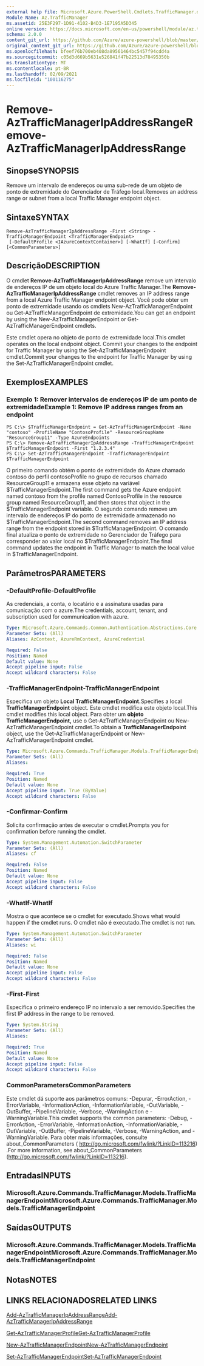 ```yaml
---
external help file: Microsoft.Azure.PowerShell.Cmdlets.TrafficManager.dll-Help.xml
Module Name: Az.TrafficManager
ms.assetid: 25E3F297-1D91-4102-B4D3-1E7195A5D345
online version: https://docs.microsoft.com/en-us/powershell/module/az.trafficmanager/remove-aztrafficmanagerIpAddressRange
schema: 2.0.0
content_git_url: https://github.com/Azure/azure-powershell/blob/master/src/TrafficManager/TrafficManager/help/Remove-AzTrafficManagerIpAddressRange.md
original_content_git_url: https://github.com/Azure/azure-powershell/blob/master/src/TrafficManager/TrafficManager/help/Remove-AzTrafficManagerIpAddressRange.md
ms.openlocfilehash: bfeef76b700eb408da89561464bc5457f94cdd4a
ms.sourcegitcommit: c05d3d669b5631e526841f47b22513d78495350b
ms.translationtype: MT
ms.contentlocale: pt-BR
ms.lasthandoff: 02/09/2021
ms.locfileid: "100116275"
---
```

# <span data-ttu-id="0d51e-101">Remove-AzTrafficManagerIpAddressRange</span><span class="sxs-lookup"><span data-stu-id="0d51e-101">Remove-AzTrafficManagerIpAddressRange</span></span>

## <span data-ttu-id="0d51e-102">Sinopse</span><span class="sxs-lookup"><span data-stu-id="0d51e-102">SYNOPSIS</span></span>
<span data-ttu-id="0d51e-103">Remove um intervalo de endereços ou uma sub-rede de um objeto de ponto de extremidade do Gerenciador de Tráfego local.</span><span class="sxs-lookup"><span data-stu-id="0d51e-103">Removes an address range or subnet from a local Traffic Manager endpoint object.</span></span>

## <span data-ttu-id="0d51e-104">Sintaxe</span><span class="sxs-lookup"><span data-stu-id="0d51e-104">SYNTAX</span></span>

```
Remove-AzTrafficManagerIpAddressRange -First <String> -TrafficManagerEndpoint <TrafficManagerEndpoint>
 [-DefaultProfile <IAzureContextContainer>] [-WhatIf] [-Confirm] [<CommonParameters>]
```

## <span data-ttu-id="0d51e-105">Descrição</span><span class="sxs-lookup"><span data-stu-id="0d51e-105">DESCRIPTION</span></span>
<span data-ttu-id="0d51e-106">O cmdlet **Remove-AzTrafficManagerIpAddressRange** remove um intervalo de endereços IP de um objeto local do Azure Traffic Manager.</span><span class="sxs-lookup"><span data-stu-id="0d51e-106">The **Remove-AzTrafficManagerIpAddressRange** cmdlet removes an IP address range from a local Azure Traffic Manager endpoint object.</span></span>
<span data-ttu-id="0d51e-107">Você pode obter um ponto de extremidade usando os cmdlets New-AzTrafficManagerEndpoint ou Get-AzTrafficManagerEndpoint de extremidade.</span><span class="sxs-lookup"><span data-stu-id="0d51e-107">You can get an endpoint by using the New-AzTrafficManagerEndpoint or Get-AzTrafficManagerEndpoint cmdlets.</span></span>

<span data-ttu-id="0d51e-108">Este cmdlet opera no objeto de ponto de extremidade local.</span><span class="sxs-lookup"><span data-stu-id="0d51e-108">This cmdlet operates on the local endpoint object.</span></span>
<span data-ttu-id="0d51e-109">Commit your changes to the endpoint for Traffic Manager by using the Set-AzTrafficManagerEndpoint cmdlet.</span><span class="sxs-lookup"><span data-stu-id="0d51e-109">Commit your changes to the endpoint for Traffic Manager by using the Set-AzTrafficManagerEndpoint cmdlet.</span></span>

## <span data-ttu-id="0d51e-110">Exemplos</span><span class="sxs-lookup"><span data-stu-id="0d51e-110">EXAMPLES</span></span>

### <span data-ttu-id="0d51e-111">Exemplo 1: Remover intervalos de endereços IP de um ponto de extremidade</span><span class="sxs-lookup"><span data-stu-id="0d51e-111">Example 1: Remove IP address ranges from an endpoint</span></span>
```
PS C:\> $TrafficManagerEndpoint = Get-AzTrafficManagerEndpoint -Name "contoso" -ProfileName "ContosoProfile" -ResourceGroupName "ResourceGroup11" -Type AzureEndpoints
PS C:\> Remove-AzTrafficManagerIpAddressRange -TrafficManagerEndpoint $TrafficManagerEndpoint -First "1.2.3.4"
PS C:\> Set-AzTrafficManagerEndpoint -TrafficManagerEndpoint $TrafficManagerEndpoint
```

<span data-ttu-id="0d51e-112">O primeiro comando obtém o ponto de extremidade do Azure chamado contoso do perfil contosoProfile no grupo de recursos chamado ResourceGroup11 e armazena esse objeto na variável $TrafficManagerEndpoint.</span><span class="sxs-lookup"><span data-stu-id="0d51e-112">The first command gets the Azure endpoint named contoso from the profile named ContosoProfile in the resource group named ResourceGroup11, and then stores that object in the $TrafficManagerEndpoint variable.</span></span>
<span data-ttu-id="0d51e-113">O segundo comando remove um intervalo de endereços IP do ponto de extremidade armazenado no $TrafficManagerEndpoint.</span><span class="sxs-lookup"><span data-stu-id="0d51e-113">The second command removes an IP address range from the endpoint stored in $TrafficManagerEndpoint.</span></span>
<span data-ttu-id="0d51e-114">O comando final atualiza o ponto de extremidade no Gerenciador de Tráfego para corresponder ao valor local no $TrafficManagerEndpoint.</span><span class="sxs-lookup"><span data-stu-id="0d51e-114">The final command updates the endpoint in Traffic Manager to match the local value in $TrafficManagerEndpoint.</span></span>

## <span data-ttu-id="0d51e-115">Parâmetros</span><span class="sxs-lookup"><span data-stu-id="0d51e-115">PARAMETERS</span></span>

### <span data-ttu-id="0d51e-116">-DefaultProfile</span><span class="sxs-lookup"><span data-stu-id="0d51e-116">-DefaultProfile</span></span>
<span data-ttu-id="0d51e-117">As credenciais, a conta, o locatário e a assinatura usadas para comunicação com o azure.</span><span class="sxs-lookup"><span data-stu-id="0d51e-117">The credentials, account, tenant, and subscription used for communication with azure.</span></span>

```yaml
Type: Microsoft.Azure.Commands.Common.Authentication.Abstractions.Core.IAzureContextContainer
Parameter Sets: (All)
Aliases: AzContext, AzureRmContext, AzureCredential

Required: False
Position: Named
Default value: None
Accept pipeline input: False
Accept wildcard characters: False
```

### <span data-ttu-id="0d51e-118">-TrafficManagerEndpoint</span><span class="sxs-lookup"><span data-stu-id="0d51e-118">-TrafficManagerEndpoint</span></span>
<span data-ttu-id="0d51e-119">Especifica um objeto **Local TrafficManagerEndpoint.**</span><span class="sxs-lookup"><span data-stu-id="0d51e-119">Specifies a local **TrafficManagerEndpoint** object.</span></span>
<span data-ttu-id="0d51e-120">Este cmdlet modifica este objeto local.</span><span class="sxs-lookup"><span data-stu-id="0d51e-120">This cmdlet modifies this local object.</span></span>
<span data-ttu-id="0d51e-121">Para obter um **objeto TrafficManagerEndpoint,** use o Get-AzTrafficManagerEndpoint ou New-AzTrafficManagerEndpoint cmdlet.</span><span class="sxs-lookup"><span data-stu-id="0d51e-121">To obtain a **TrafficManagerEndpoint** object, use the Get-AzTrafficManagerEndpoint or New-AzTrafficManagerEndpoint cmdlet.</span></span>

```yaml
Type: Microsoft.Azure.Commands.TrafficManager.Models.TrafficManagerEndpoint
Parameter Sets: (All)
Aliases:

Required: True
Position: Named
Default value: None
Accept pipeline input: True (ByValue)
Accept wildcard characters: False
```

### <span data-ttu-id="0d51e-122">-Confirmar</span><span class="sxs-lookup"><span data-stu-id="0d51e-122">-Confirm</span></span>
<span data-ttu-id="0d51e-123">Solicita confirmação antes de executar o cmdlet.</span><span class="sxs-lookup"><span data-stu-id="0d51e-123">Prompts you for confirmation before running the cmdlet.</span></span>

```yaml
Type: System.Management.Automation.SwitchParameter
Parameter Sets: (All)
Aliases: cf

Required: False
Position: Named
Default value: None
Accept pipeline input: False
Accept wildcard characters: False
```

### <span data-ttu-id="0d51e-124">-WhatIf</span><span class="sxs-lookup"><span data-stu-id="0d51e-124">-WhatIf</span></span>
<span data-ttu-id="0d51e-125">Mostra o que acontece se o cmdlet for executado.</span><span class="sxs-lookup"><span data-stu-id="0d51e-125">Shows what would happen if the cmdlet runs.</span></span> <span data-ttu-id="0d51e-126">O cmdlet não é executado.</span><span class="sxs-lookup"><span data-stu-id="0d51e-126">The cmdlet is not run.</span></span>

```yaml
Type: System.Management.Automation.SwitchParameter
Parameter Sets: (All)
Aliases: wi

Required: False
Position: Named
Default value: None
Accept pipeline input: False
Accept wildcard characters: False
```

### <span data-ttu-id="0d51e-127">-First</span><span class="sxs-lookup"><span data-stu-id="0d51e-127">-First</span></span>
<span data-ttu-id="0d51e-128">Especifica o primeiro endereço IP no intervalo a ser removido.</span><span class="sxs-lookup"><span data-stu-id="0d51e-128">Specifies the first IP address in the range to be removed.</span></span>

```yaml
Type: System.String
Parameter Sets: (All)
Aliases:

Required: True
Position: Named
Default value: None
Accept pipeline input: False
Accept wildcard characters: False
```

### <span data-ttu-id="0d51e-129">CommonParameters</span><span class="sxs-lookup"><span data-stu-id="0d51e-129">CommonParameters</span></span>
<span data-ttu-id="0d51e-130">Este cmdlet dá suporte aos parâmetros comuns: -Depurar, -ErrorAction, -ErrorVariable, -InformationAction, -InformationVariable, -OutVariable, -OutBuffer, -PipelineVariable, -Verbose, -WarningAction e -WarningVariable.</span><span class="sxs-lookup"><span data-stu-id="0d51e-130">This cmdlet supports the common parameters: -Debug, -ErrorAction, -ErrorVariable, -InformationAction, -InformationVariable, -OutVariable, -OutBuffer, -PipelineVariable, -Verbose, -WarningAction, and -WarningVariable.</span></span> <span data-ttu-id="0d51e-131">Para obter mais informações, consulte about_CommonParameters ( http://go.microsoft.com/fwlink/?LinkID=113216) .</span><span class="sxs-lookup"><span data-stu-id="0d51e-131">For more information, see about_CommonParameters (http://go.microsoft.com/fwlink/?LinkID=113216).</span></span>

## <span data-ttu-id="0d51e-132">Entradas</span><span class="sxs-lookup"><span data-stu-id="0d51e-132">INPUTS</span></span>

### <span data-ttu-id="0d51e-133">Microsoft.Azure.Commands.TrafficManager.Models.TrafficManagerEndpoint</span><span class="sxs-lookup"><span data-stu-id="0d51e-133">Microsoft.Azure.Commands.TrafficManager.Models.TrafficManagerEndpoint</span></span>

## <span data-ttu-id="0d51e-134">Saídas</span><span class="sxs-lookup"><span data-stu-id="0d51e-134">OUTPUTS</span></span>

### <span data-ttu-id="0d51e-135">Microsoft.Azure.Commands.TrafficManager.Models.TrafficManagerEndpoint</span><span class="sxs-lookup"><span data-stu-id="0d51e-135">Microsoft.Azure.Commands.TrafficManager.Models.TrafficManagerEndpoint</span></span>

## <span data-ttu-id="0d51e-136">Notas</span><span class="sxs-lookup"><span data-stu-id="0d51e-136">NOTES</span></span>

## <span data-ttu-id="0d51e-137">LINKS RELACIONADOS</span><span class="sxs-lookup"><span data-stu-id="0d51e-137">RELATED LINKS</span></span>

[<span data-ttu-id="0d51e-138">Add-AzTrafficManagerIpAddressRange</span><span class="sxs-lookup"><span data-stu-id="0d51e-138">Add-AzTrafficManagerIpAddressRange</span></span>](./Add-AzTrafficManagerIpAddressRange.md)

[<span data-ttu-id="0d51e-139">Get-AzTrafficManagerProfile</span><span class="sxs-lookup"><span data-stu-id="0d51e-139">Get-AzTrafficManagerProfile</span></span>](./Get-AzTrafficManagerEndpoint.md)

[<span data-ttu-id="0d51e-140">New-AzTrafficManagerEndpoint</span><span class="sxs-lookup"><span data-stu-id="0d51e-140">New-AzTrafficManagerEndpoint</span></span>](./New-AzTrafficManagerEndpoint.md)

[<span data-ttu-id="0d51e-141">Set-AzTrafficManagerEndpoint</span><span class="sxs-lookup"><span data-stu-id="0d51e-141">Set-AzTrafficManagerEndpoint</span></span>](./Set-AzTrafficManagerEndpoint.md)
